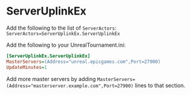 # ServerUplinkEx

Add the following to the list of `ServerActors`:
`ServerActors=ServerUplinkEx.ServerUplinkEx`

Add the following to your UnrealTournament.ini:
```ini
[ServerUplinkEx.ServerUplinkEx]
MasterServers=(Address="unreal.epicgames.com",Port=27900)
UpdateMinutes=1
```

Add more master servers by adding `MasterServers=(Address="masterserver.example.com",Port=27900)` lines to that section.
